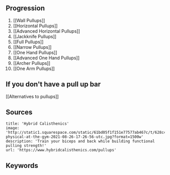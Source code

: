 ## Progression
1. [[Wall Pullups]]
2. [[Horizontal Pullups]]
3. [[Advanced Horizontal Pullups]]
4. [[Jackknife Pullups]]
5. [[Full Pullups]]
6. [[Narrow Pullups]]
7. [[One Hand Pullups]]
8. [[Advanced One Hand Pullups]]
9. [[Archer Pullups]]
10. [[One Arm Pullups]]

## If you don't have a pull up bar
[[Alternatives to pullups]]


## Sources
```embed
title: 'Hybrid Calisthenics'
image: 'http://static1.squarespace.com/static/61bd05f1f151e77577ab467c/t/628c4f86c3e24351f9566c1a/1653362566947/getting-physical-at-the-gym-2021-08-26-17-26-56-utc.jpg?format=1500w'
description: 'Train your biceps and back while building functional pulling strength!'
url: 'https://www.hybridcalisthenics.com/pullups'
```

## Keywords
